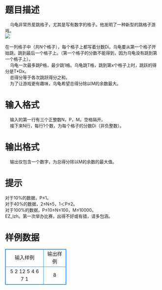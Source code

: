 # 

 
 # 题目描述 
&nbsp;&nbsp;&nbsp;&nbsp;乌龟非常热爱跳格子，尤其是写有数字的格子。他发明了一种新型的跳格子游戏。<BR><img src="/source/joyoi/tyvj-1246/img/aHR0cDovL3d3dy5qb3lvaS5jbi9wcm9ibGVtL3R5dmotMTI0Ni9odHRwOi8vd3d3LnR5dmouY246ODA4MC9wcm9ibGVtaW1nLzMuYm1w.bmp" border=0 align=middle><BR><BR>在一列格子中（共N个格子），每个格子上都写着分数Di，乌龟要从第一个格子开始跳，跳到最后一个格子上。（第一个格子的分数不能得到，因为乌龟没有跳到第一个格子上）。<BR>&nbsp;&nbsp;&nbsp;&nbsp;乌龟一次最多跳P格，最少跳1格。乌龟跳T格，跳到第x个格子上时，跳跃的得分是T*Dx。<BR>&nbsp;&nbsp;&nbsp;&nbsp;总得分等于各次跳跃得分之和。<BR>&nbsp;&nbsp;&nbsp;&nbsp;为了让游戏更有趣味，乌龟希望总得分除以M的余数最大。<BR> 

 
 # 输入格式 
&nbsp;&nbsp;&nbsp;&nbsp;输入的第一行有三个正整数N，P，M。空格隔开。<BR>&nbsp;&nbsp;&nbsp;&nbsp;接下来N行，每行1个数，为每个格子的分数Di（非负整数）。<BR> 

 
 # 输出格式 
&nbsp;&nbsp;&nbsp;&nbsp;输出仅包含一个数字，为总得分除以M的余数的最大值。 

 
 # 提示 
对于10%的数据，P≤1。<BR>对于40%的数据，2≤N≤5，1＜P≤2。<BR>对于100%的数据，P≤10≤N≤100，M≤10000。<BR>EZ_lzh。第一次举办比赛，出得不好或有错，请多包涵。 
# 样例数据
<style>
        table,table tr th, table tr td { border:1px solid #0094ff; }
        table { width: 200px; min-height: 25px; line-height: 25px; text-align: center; border-collapse: collapse;}   
    </style>
<table>
	<tr>
		<td>输入样例</td>
		<td>输出样例</td>
	</tr>
<tr><td>5 2 12
5
4
6
7
1
</td><td>8
</td></tr></table>
